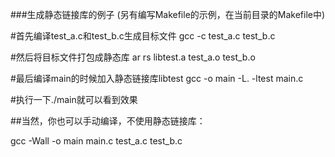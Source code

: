 ###生成静态链接库的例子 (另有编写Makefile的示例，在当前目录的Makefile中)

#首先编译test_a.c和test_b.c生成目标文件
gcc -c test_a.c test_b.c

#然后将目标文件打包成静态库
ar rs libtest.a test_a.o test_b.o

#最后编译main的时候加入静态链接库libtest
gcc -o main -L. -ltest main.c

#执行一下./main就可以看到效果


##当然，你也可以手动编译，不使用静态链接库：

gcc -Wall -o main main.c test_a.c test_b.c